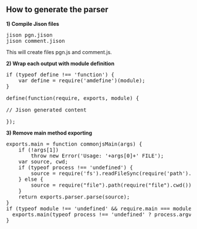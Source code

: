 How to generate the parser
--------------------------
**1) Compile Jison files**
<pre>
jison pgn.jison 
jison comment.jison
</pre>

This will create files pgn.js and comment.js.

**2) Wrap each output with module definition**
<pre>
if (typeof define !== 'function') {
    var define = require('amdefine')(module);
}

define(function(require, exports, module) {

// Jison generated content

});
</pre>

**3) Remove main method exporting**

<pre>
exports.main = function commonjsMain(args) {
    if (!args[1])
        throw new Error('Usage: '+args[0]+' FILE');
    var source, cwd;
    if (typeof process !== 'undefined') {
        source = require('fs').readFileSync(require('path').resolve(args[1]), "utf8");
    } else {
        source = require("file").path(require("file").cwd()).join(args[1]).read({charset: "utf-8"});
    }
    return exports.parser.parse(source);
}
if (typeof module !== 'undefined' && require.main === module) {
  exports.main(typeof process !== 'undefined' ? process.argv.slice(1) : require("system").args);
}
</pre>